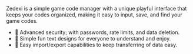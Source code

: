 Zedexi is a simple game code manager with a unique playful interface that keeps your codes organized, making it easy to input, save, and find your game codes.

* 🔐 Advanced security; with passwords, rate limits, and data deletion.
* 🌺 Simple fun text designs for everyone to understand and enjoy. 
* 📩 Easy import/export capabilities to keep transferring of data easy.
